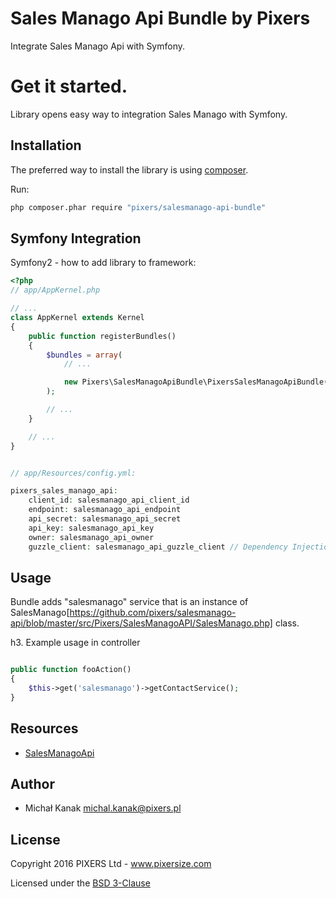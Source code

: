 # Sales Manago Api Bundle by Pixers

Integrate Sales Manago Api with Symfony.

# Get it started.

Library opens easy way to integration Sales Manago with Symfony.

## Installation

The preferred way to install the library is using [composer](http://getcomposer.org/).

Run:

```bash
php composer.phar require "pixers/salesmanago-api-bundle"
```

## Symfony Integration

Symfony2 - how to add library to framework:

```php
<?php
// app/AppKernel.php

// ...
class AppKernel extends Kernel
{
    public function registerBundles()
    {
        $bundles = array(
            // ...

            new Pixers\SalesManagoApiBundle\PixersSalesManagoApiBundle()
        );

        // ...
    }

    // ...
}
```
```php

// app/Resources/config.yml:

pixers_sales_manago_api:
    client_id: salesmanago_api_client_id
    endpoint: salesmanago_api_endpoint
    api_secret: salesmanago_api_secret
    api_key: salesmanago_api_key
    owner: salesmanago_api_owner
    guzzle_client: salesmanago_api_guzzle_client // Dependency Injection Service Name (optional)
```

## Usage

Bundle adds "salesmanago" service that is an instance of SalesManago[https://github.com/pixers/salesmanago-api/blob/master/src/Pixers/SalesManagoAPI/SalesManago.php] class.

h3. Example usage in controller

```php

public function fooAction() 
{
    $this->get('salesmanago')->getContactService();
}

```

## Resources

* [SalesManagoApi](https://github.com/pixers/salesmanago-api)

## Author

* Michał Kanak <michal.kanak@pixers.pl>

## License

Copyright 2016 PIXERS Ltd - www.pixersize.com

Licensed under the [BSD 3-Clause](LICENSE)
